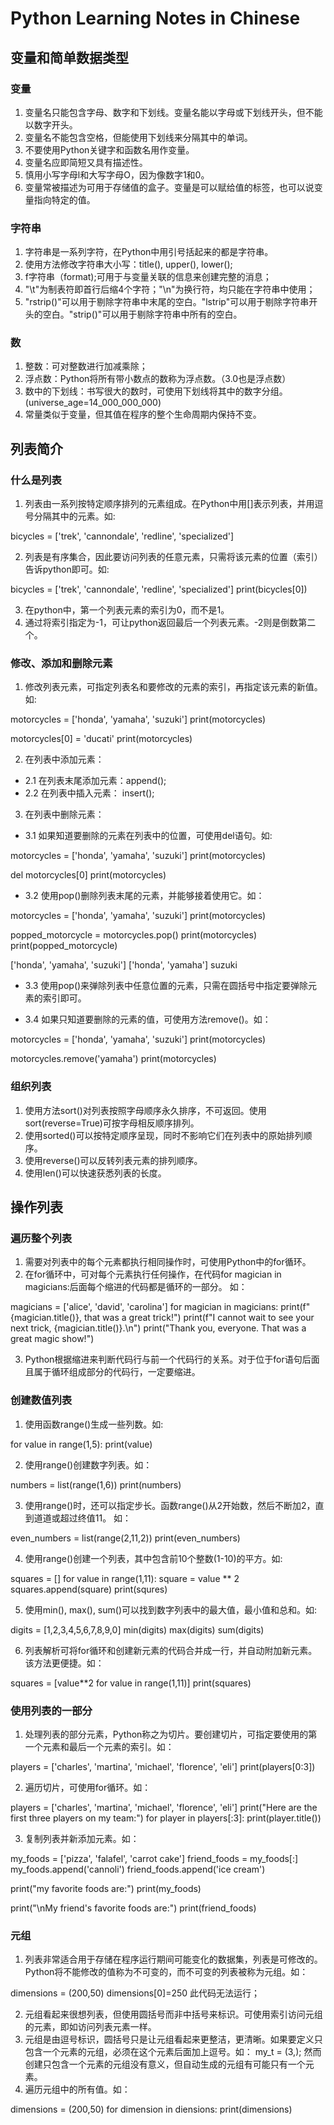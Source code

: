 # Python Learning Notes in Chinese

## 变量和简单数据类型

### 变量

1. 变量名只能包含字母、数字和下划线。变量名能以字母或下划线开头，但不能以数字开头。
2. 变量名不能包含空格，但能使用下划线来分隔其中的单词。
3. 不要使用Python关键字和函数名用作变量。
4. 变量名应即简短又具有描述性。
5. 慎用小写字母l和大写字母O，因为像数字1和0。
6. 变量常被描述为可用于存储值的盒子。变量是可以赋给值的标签，也可以说变量指向特定的值。

### 字符串

1. 字符串是一系列字符，在Python中用引号括起来的都是字符串。
2. 使用方法修改字符串大小写：title(), upper(), lower();
3. f字符串（format);可用于与变量关联的信息来创建完整的消息；
4. "\t"为制表符即首行后缩4个字符；"\n"为换行符，均只能在字符串中使用；
5. "rstrip()"可以用于剔除字符串中末尾的空白。"lstrip"可以用于剔除字符串开头的空白。"strip()"可以用于剔除字符串中所有的空白。

### 数

1. 整数：可对整数进行加减乘除；
2. 浮点数：Python将所有带小数点的数称为浮点数。（3.0也是浮点数）
3. 数中的下划线：书写很大的数时，可使用下划线将其中的数字分组。(universe_age=14_000_000_000)
4. 常量类似于变量，但其值在程序的整个生命周期内保持不变。

## 列表简介

### 什么是列表

1. 列表由一系列按特定顺序排列的元素组成。在Python中用[]表示列表，并用逗号分隔其中的元素。如:

bicycles = ['trek', 'cannondale', 'redline', 'specialized']

2. 列表是有序集合，因此要访问列表的任意元素，只需将该元素的位置（索引）告诉python即可。如:

bicycles = ['trek', 'cannondale', 'redline', 'specialized']
print(bicycles[0])

3. 在python中，第一个列表元素的索引为0，而不是1。
4. 通过将索引指定为-1，可让python返回最后一个列表元素。-2则是倒数第二个。

### 修改、添加和删除元素

1. 修改列表元素，可指定列表名和要修改的元素的索引，再指定该元素的新值。如:

motorcycles = ['honda', 'yamaha', 'suzuki']
print(motorcycles)

motorcycles[0] = 'ducati'
print(motorcycles)

2. 在列表中添加元素：

- 2.1 在列表末尾添加元素：append();
- 2.2 在列表中插入元素： insert();

3. 在列表中删除元素：

- 3.1 如果知道要删除的元素在列表中的位置，可使用del语句。如:

motorcycles = ['honda', 'yamaha', 'suzuki']
print(motorcycles)

del motorcycles[0]
print(motorcycles)

- 3.2 使用pop()删除列表末尾的元素，并能够接着使用它。如：

motorcycles = ['honda', 'yamaha', 'suzuki']
print(motorcycles)

popped_motorcycle = motorcycles.pop()
print(motorcycles)
print(popped_motorcycle)

['honda', 'yamaha', 'suzuki']
['honda', 'yamaha']
suzuki

- 3.3 使用pop()来弹除列表中任意位置的元素，只需在圆括号中指定要弹除元素的索引即可。

- 3.4 如果只知道要删除的元素的值，可使用方法remove()。如：

motorcycles = ['honda', 'yamaha', 'suzuki']
print(motorcycles)

motorcycles.remove('yamaha')
print(motorcycles)

### 组织列表

1. 使用方法sort()对列表按照字母顺序永久排序，不可返回。使用sort(reverse=True)可按字母相反顺序排列。
2. 使用sorted()可以按特定顺序呈现，同时不影响它们在列表中的原始排列顺序。
3. 使用reverse()可以反转列表元素的排列顺序。
4. 使用len()可以快速获悉列表的长度。

## 操作列表

### 遍历整个列表
 
1. 需要对列表中的每个元素都执行相同操作时，可使用Python中的for循环。
2. 在for循环中，可对每个元素执行任何操作，在代码for magician in magicians:后面每个缩进的代码都是循环的一部分。
如：

magicians = ['alice', 'david', 'carolina']
for magician in magicians:
     print(f"{magician.title()}, that was a great trick!")
     print(f"I cannot wait to see your next trick, {magician.title()}.\n")
print("Thank you, everyone. That was a great magic show!")

3. Python根据缩进来判断代码行与前一个代码行的关系。对于位于for语句后面且属于循环组成部分的代码行，一定要缩进。

### 创建数值列表

1. 使用函数range()生成一些列数。如:

for value in range(1,5):
    print(value)

2. 使用range()创建数字列表。如：

numbers = list(range(1,6))
print(numbers)

3. 使用range()时，还可以指定步长。函数range()从2开始数，然后不断加2，直到道道或超过终值11。
如：

even_numbers = list(range(2,11,2))
print(even_numbers)

4. 使用range()创建一个列表，其中包含前10个整数(1-10)的平方。如:

squares = []
for value in range(1,11):
    square = value ** 2
    squares.append(square)
 print(squres)

5. 使用min(), max(), sum()可以找到数字列表中的最大值，最小值和总和。如:

digits = [1,2,3,4,5,6,7,8,9,0]
min(digits)
max(digits)
sum(digits)

6. 列表解析可将for循环和创建新元素的代码合并成一行，并自动附加新元素。该方法更便捷。如：

squares = [value**2 for value in range(1,11)]
print(squares)

### 使用列表的一部分

1. 处理列表的部分元素，Python称之为切片。要创建切片，可指定要使用的第一个元素和最后一个元素的索引。如：

players = ['charles', 'martina', 'michael', 'florence', 'eli']
print(players[0:3])

2. 遍历切片，可使用for循环。如：

players = ['charles', 'martina', 'michael', 'florence', 'eli']
print("Here are the first three players on my team:")
for player in players[:3]:
    print(player.title())

3. 复制列表并新添加元素。如：

my_foods = ['pizza', 'falafel', 'carrot cake']
friend_foods = my_foods[:]
my_foods.append('cannoli')
friend_foods.append('ice cream')

print("my favorite foods are:")
print(my_foods)

print("\nMy friend's favorite foods are:")
print(friend_foods)

### 元组

1. 列表非常适合用于存储在程序运行期间可能变化的数据集，列表是可修改的。Python将不能修改的值称为不可变的，而不可变的列表被称为元组。如：

dimensions = (200,50)
dimensions[0]=250
此代码无法运行；

2. 元组看起来很想列表，但使用圆括号而非中括号来标识。可使用索引访问元组的元素，即如访问列表元素一样。
3. 元组是由逗号标识，圆括号只是让元组看起来更整洁，更清晰。如果要定义只包含一个元素的元组，必须在这个元素后面加上逗号。如：
my_t = (3,); 然而创建只包含一个元素的元组没有意义，但自动生成的元组有可能只有一个元素。
4. 遍历元组中的所有值。如：

dimensions = (200,50)
for dimension in diensions:
    print(dimensions)
